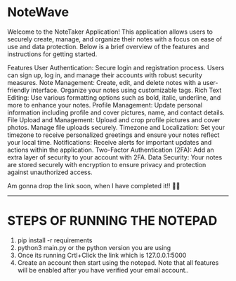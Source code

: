 # NoteWave

Welcome to the NoteTaker Application! This application allows users to securely create, manage, and organize their notes with a focus on ease of use and data protection. Below is a brief overview of the features and instructions for getting started.

Features User Authentication: Secure login and registration process. Users can sign up, log in, and manage their accounts with robust security measures. Note Management: Create, edit, and delete notes with a user-friendly interface. Organize your notes using customizable tags. Rich Text Editing: Use various formatting options such as bold, italic, underline, and more to enhance your notes. Profile Management: Update personal information including profile and cover pictures, name, and contact details. File Upload and Management: Upload and crop profile pictures and cover photos. Manage file uploads securely. Timezone and Localization: Set your timezone to receive personalized greetings and ensure your notes reflect your local time. Notifications: Receive alerts for important updates and actions within the application. Two-Factor Authentication (2FA): Add an extra layer of security to your account with 2FA. Data Security: Your notes are stored securely with encryption to ensure privacy and protection against unauthorized access.

Am gonna drop the link soon, when I have completed it!! 💯💯


_____________________________________________________________________________________________________________
# STEPS OF RUNNING THE NOTEPAD
1. pip install -r requirements
2. python3 main.py  or the python version you are using
3. Once its running Crtl+Click the link which is 127.0.0.1:5000
4. Create an account then start using the notepad. Note that all features will be enabled after you have verified your email account..
